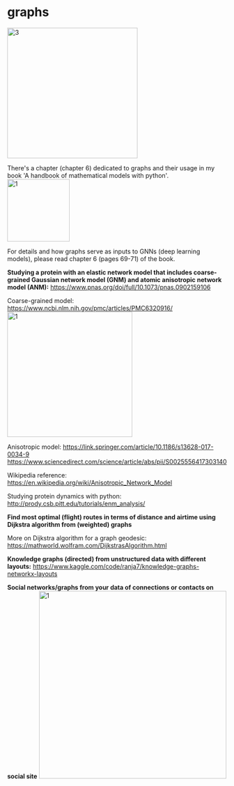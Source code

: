 # graphs

<img width="299" alt="3" src="https://github.com/ranja-sarkar/networks-graphs/assets/101544669/be422333-5db9-4afb-90c6-b2150109aef6">

There's a chapter (chapter 6) dedicated to graphs and their usage in my book 'A handbook of mathematical models with python'.
<img width="143" alt="1" src="https://github.com/ranja-sarkar/graphs/assets/101544669/d0e2580e-46d9-4c07-9311-937fa2966179">

For details and how graphs serve as inputs to GNNs (deep learning models), please read chapter 6 (pages 69-71) of the book.

**Studying a protein with an elastic network model that includes coarse-grained Gaussian network model (GNM) and atomic anisotropic network model (ANM):**
https://www.pnas.org/doi/full/10.1073/pnas.0902159106

Coarse-grained model:
https://www.ncbi.nlm.nih.gov/pmc/articles/PMC6320916/
<img width="287" alt="1" src="https://github.com/ranja-sarkar/networks-graphs/assets/101544669/c5f569bd-69ef-42b9-aaf3-ec9d817d405c">

Anisotropic model:
https://link.springer.com/article/10.1186/s13628-017-0034-9
https://www.sciencedirect.com/science/article/abs/pii/S0025556417303140

Wikipedia reference: https://en.wikipedia.org/wiki/Anisotropic_Network_Model

Studying protein dynamics with python: http://prody.csb.pitt.edu/tutorials/enm_analysis/


**Find most optimal (flight) routes in terms of distance and airtime using Dijkstra algorithm from (weighted) graphs**

More on Dijkstra algorithm for a graph geodesic:
https://mathworld.wolfram.com/DijkstrasAlgorithm.html

**Knowledge graphs (directed) from unstructured data with different layouts:**
https://www.kaggle.com/code/ranja7/knowledge-graphs-networkx-layouts

**Social networks/graphs from your data of connections or contacts on social site**
<img width="430" alt="1" src="https://github.com/ranja-sarkar/graphs/assets/101544669/60548b7b-ca26-4129-a39f-53484fb5e415">







